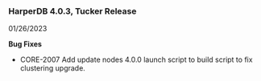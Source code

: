 ### HarperDB 4.0.3, Tucker Release
01/26/2023

**Bug Fixes**

* CORE-2007 Add update nodes 4.0.0 launch script to build script to fix clustering upgrade.
